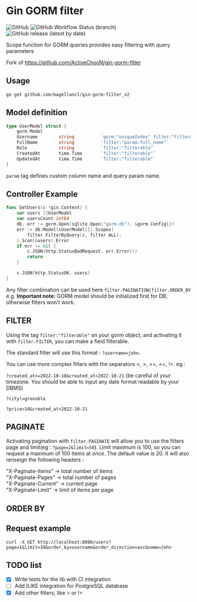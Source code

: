 <!--
 Copyright (c) 2022 MagellanCL

 This software is released under the MIT License.
 https://opensource.org/licenses/MIT
-->

# Gin GORM filter
![GitHub](https://img.shields.io/github/license/Magellancl/gin-gorm-filter_v2)
![GitHub Workflow Status (branch)](https://img.shields.io/github/workflow/status/Magellancl/gin-gorm-filter_v2/CI/master)
![GitHub release (latest by date)](https://img.shields.io/github/v/release/Magellancl/gin-gorm-filter_v2)

Scope function for GORM queries provides easy filtering with query parameters

Fork of https://github.com/ActiveChooN/gin-gorm-filter

## Usage

```(shell)
go get github.com/magellancl/gin-gorm-filter_v2
```

## Model definition
```go
type UserModel struct {
    gorm.Model
    Username 		string 			`gorm:"uniqueIndex" filter:"filterable"`
    FullName 		string 			`filter:"param:full_name"`
    Role     		string 			`filter:"filterable"`
	CreatedAt       time.Time      	`filter:"filterable"`
	UpdatedAt       time.Time      	`filter:"filterable"`
}
```
`param` tag defines custom column name and query param name.

## Controller Example
```go
func GetUsers(c *gin.Context) {
	var users []UserModel
	var usersCount int64
	db, err := gorm.Open(sqlite.Open("gorm.db"), &gorm.Config{})
	err := db.Model(&UserModel{}).Scopes(
		filter.FilterByQuery(c, filter.ALL),
	).Scan(&users).Error
	if err != nil {
		c.JSON(http.StatusBadRequest, err.Error())
		return
	}

	c.JSON(http.StatusOK, users)
}
```
Any filter combination can be used here `filter.PAGINATION|filter.ORDER_BY` e.g. **Important note:** GORM model should be initialized first for DB, otherwise filters won't work.

## FILTER

Using the tag `filter:"filterable"` on your gorm object, and activating it with `filter.FILTER`, you can make a field filterable.

The standard filter will use this format : `?username=john`.

You can use more complex filters with the separators <, >, >=, <=, !=. eg :

`?created_at>=2022-10-18&created_at<2022-10-21` (be careful of your timezone. You should be able to input any date format readable by your DBMS)

`?city!=grenoble`

`?price>10&created_at<2022-10-21`

## PAGINATE

Activating pagination with `filter.PAGINATE` will allow you to use the filters page and limit(eg : `?page=2&limit=50`). Limit maximum is 100, so you can request a maximum of 100 items at once. The default value is 20.
It will also renseign the following headers :

"X-Paginate-Items" -> total number of items\
"X-Paginate-Pages" -> total number of pages\
"X-Paginate-Current" -> current page\
"X-Paginate-Limit" -> limit of items per page

## ORDER BY



## Request example
```(shell)
curl -X GET http://localhost:8080/users?page=1&limit=10&order_by=username&order_direction=asc&name=John
```

## TODO list
- [x] Write tests for the lib with CI integration
- [ ] Add ILIKE integration for PostgreSQL database
- [X] Add other filters, like > or !=
